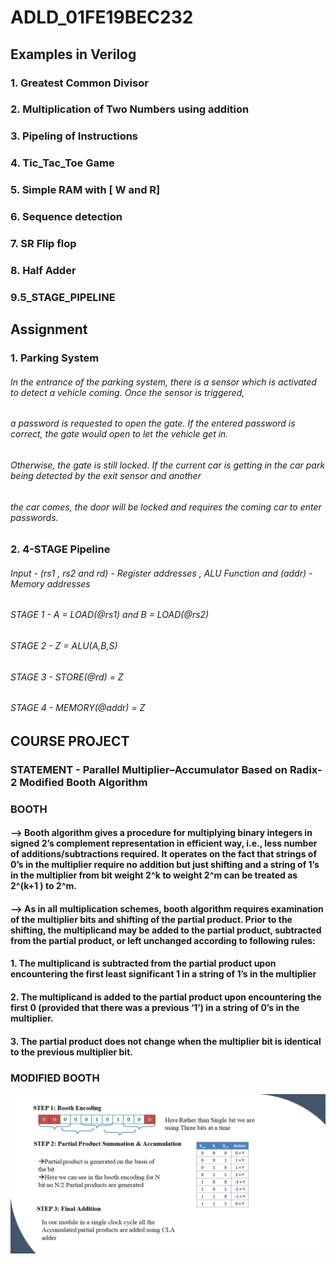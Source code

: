 # ADLD_01FE19BEC232
## Examples in Verilog
### 1. Greatest Common Divisor
### 2. Multiplication of Two Numbers using addition
### 3. Pipeling of Instructions
### 4. Tic_Tac_Toe Game
### 5. Simple RAM with [ W and R]
### 6. Sequence detection
### 7. SR Flip flop
### 8. Half Adder
### 9.5_STAGE_PIPELINE
## Assignment
###  1. Parking System
###### In the entrance of the parking system, there is a sensor which is activated to detect a vehicle coming. Once the sensor is triggered,
###### a password is requested to open  the gate. If the entered password is correct, the gate would open to let the vehicle get in.
###### Otherwise, the gate is still locked. If the current car is getting in the car park being detected by the exit sensor and another
###### the car comes, the door will be locked and requires the coming car to enter passwords.
###  2. 4-STAGE Pipeline 
###### Input - (rs1 , rs2 and rd) - Register addresses , ALU Function and (addr) - Memory addresses 
###### STAGE 1 - A = LOAD(@rs1) and B = LOAD(@rs2)
###### STAGE 2 - Z = ALU(A,B,S)
###### STAGE 3 - STORE(@rd) = Z
###### STAGE 4 - MEMORY(@addr) = Z
## COURSE PROJECT
### STATEMENT - Parallel Multiplier–Accumulator Based on Radix-2 Modified Booth Algorithm
### BOOTH
#### -->  Booth algorithm gives a procedure for multiplying binary integers in signed 2’s complement representation in efficient way, i.e., less number of additions/subtractions required. It operates on the fact that strings of 0’s in the multiplier require no addition but just shifting and a string of 1’s in the multiplier from bit weight 2^k to weight 2^m can be treated as 2^(k+1 ) to 2^m.
#### -->  As in all multiplication schemes, booth algorithm requires examination of the multiplier bits and shifting of the partial product. Prior to the shifting, the multiplicand may be added to the partial product, subtracted from the partial product, or left unchanged according to following rules:
#### 1. The multiplicand is subtracted from the partial product upon encountering the first least significant 1 in a string of 1’s in the multiplier
#### 2. The multiplicand is added to the partial product upon encountering the first 0 (provided that there was a previous ‘1’) in a string of 0’s in the multiplier.
#### 3. The partial product does not change when the multiplier bit is identical to the previous multiplier bit.
### MODIFIED BOOTH
![alt text](https://github.com/burhandarugar/ADLD_01FE19BEC232/blob/main/COURSE%20PROJECT/Procedure.png)
